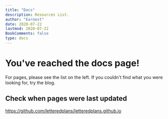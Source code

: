 ```yaml
---
title: "Docs"
description: Resources List.
author: "Earnest"
date: 2020-07-22
lastmod: 2020-07-22
BookComments: false
type: docs
---
```

# You've reached the docs page!
For pages, please see the list on the left. If you couldn't find what you were looking for, try the blog.

## Check when pages were last updated
https://github.com/letteredplans/letteredplans.github.io
